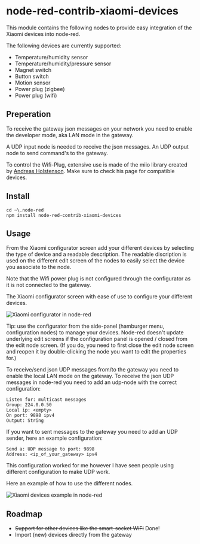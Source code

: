 # node-red-contrib-xiaomi-devices

This module contains the following nodes to provide easy integration of the Xiaomi devices into node-red.

The following devices are currently supported:

* Temperature/humidity sensor
* Temperature/humidity/pressure sensor
* Magnet switch
* Button switch
* Motion sensor
* Power plug (zigbee)
* Power plug (wifi)

## Preperation
To receive the gateway json messages on your network you need to enable the developer mode, aka LAN mode in the gateway.

A UDP input node is needed to receive the json messages. An UDP output node to send command's to the gateway.

To control the Wifi-Plug, extensive use is made of the miio library created by [Andreas Holstenson](https://github.com/aholstenson/miio). Make sure to check his page for compatible devices.

## Install

```
cd ~\.node-red
npm install node-red-contrib-xiaomi-devices
```

## Usage

From the Xiaomi configurator screen add your different devices by selecting the type of device and a readable description. The readable discription is used on the different edit screen of the nodes to easily select the device you associate to the node.

Note that the Wifi power plug is not configured through the configurator as it is not connected to the gateway. 

The Xiaomi configurator screen with ease of use to configure your different devices.

![Xiaomi configurator in node-red](https://raw.githubusercontent.com/hrietman/node-red-contrib-xiaomi-devices/master/xiaomi-configurator.png)

Tip: use the configurator from the side-panel (hamburger menu, configuration nodes) to manage your devices. Node-red doesn't update underlying edit screens if the configuration panel is opened / closed from the edit node screen. (If you do, you need to first close the edit node screen and reopen it by double-clicking the node you want to edit the properties for.)

To receive/send json UDP messages from/to the gateway you need to enable the local LAN mode on the gateway. To receive the json UDP messages in node-red you need to add an udp-node with the correct configuration:

```
Listen for: multicast messages
Group: 224.0.0.50
Local ip: <empty>
On port: 9898 ipv4
Output: String
```

If you want to sent messages to the gateway you need to add an UDP sender, here an example configuration:

```
Send a: UDP message to port: 9898
Address: <ip_of_your_gateway> ipv4
```
This configuration worked for me however I have seen people using different configuration to make UDP work.

Here an example of how to use the different nodes.

![Xiaomi devices example in node-red](https://raw.githubusercontent.com/hrietman/node-red-contrib-xiaomi-devices/master/xiaomi-devices-overview.png)


## Roadmap
* ~~Support for other devices like the smart-socket WiFi~~ Done!
* Import (new) devices directly from the gateway

